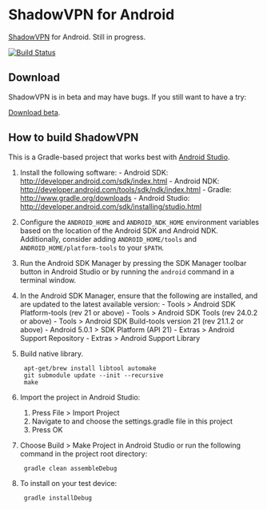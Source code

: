 ShadowVPN for Android
=====================

[ShadowVPN] for Android. Still in progress.

[![Build Status](https://travis-ci.org/kurumi-moe/ShadowVPNAndroid.svg?branch=master)](https://travis-ci.org/kurumi-moe/ShadowVPNAndroid)

Download
--------

ShadowVPN is in beta and may have bugs. If you still want to have a try:

[Download beta].

How to build ShadowVPN
----------------------

This is a Gradle-based project that works best with [Android Studio].

1. Install the following software:
       - Android SDK:
         http://developer.android.com/sdk/index.html
       - Android NDK:
         http://developer.android.com/tools/sdk/ndk/index.html
       - Gradle:
         http://www.gradle.org/downloads
       - Android Studio:
         http://developer.android.com/sdk/installing/studio.html

2. Configure the `ANDROID_HOME` and `ANDROID_NDK_HOME` environment
   variables based on the location of the Android SDK and Android NDK.
   Additionally, consider adding `ANDROID_HOME/tools` and
   `ANDROID_HOME/platform-tools` to your `$PATH`.

3. Run the Android SDK Manager by pressing the SDK Manager toolbar button
   in Android Studio or by running the `android` command in a terminal
   window.

4. In the Android SDK Manager, ensure that the following are installed,
   and are updated to the latest available version:
       - Tools > Android SDK Platform-tools (rev 21 or above)
       - Tools > Android SDK Tools (rev 24.0.2 or above)
       - Tools > Android SDK Build-tools version 21 (rev 21.1.2 or above)
       - Android 5.0.1 > SDK Platform (API 21)
       - Extras > Android Support Repository
       - Extras > Android Support Library

5. Build native library.

        apt-get/brew install libtool automake
        git submodule update --init --recursive
        make

6. Import the project in Android Studio:

    1. Press File > Import Project
    2. Navigate to and choose the settings.gradle file in this project
    3. Press OK

7. Choose Build > Make Project in Android Studio or run the following
    command in the project root directory:

        gradle clean assembleDebug

8. To install on your test device:

        gradle installDebug


[ShadowVPN]: https://github.com/clowwindy/ShadowVPN
[Download beta]: https://play.google.com/store/apps/details?id=clowwindy.shadowvpn
[Android Studio]:http://developer.android.com/sdk/installing/studio.html
